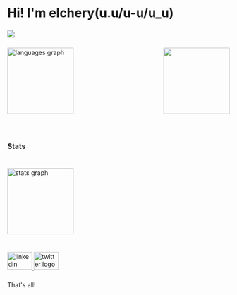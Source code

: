 <h1 align="left">Hi! I'm elchery(u.u/u-u/u_u)</h1>

###

<div align="left">
  <img src="https://visitor-badge.laobi.icu/badge?page_id=elcheryu-u.elcheryu-u&right_color=hotpink"  />
</div>

###

<img align="right" height="150" src="https://i.pinimg.com/originals/94/ea/c8/94eac835763ea2c2b63c069cedbed22f.gif"  />

###

<div align="left">
  <img src="https://github-readme-stats.vercel.app/api/top-langs?username=elcheryu-u&locale=en&hide_title=true&layout=compact&card_width=320&langs_count=5&theme=default&hide_border=true" height="150" alt="languages graph"  />
</div>

###

<br clear="both">

<h3 align="left">Stats</h3>

###

<br clear="both">

<div align="left">
  <img src="https://github-readme-stats.vercel.app/api?username=elcheryu-u&hide_title=true&hide_rank=false&show_icons=true&include_all_commits=true&count_private=true&disable_animations=false&theme=default&locale=en&hide_border=true" height="150" alt="stats graph"  />
</div>

###

<br clear="both">

<div align="left">
  <a href="https://www.linkedin.com/in/sergiocortes-dev/" target="_blank">
    <img src="https://raw.githubusercontent.com/maurodesouza/profile-readme-generator/master/src/assets/icons/social/linkedin/default.svg" width="56" height="40" alt="linkedin logo"  />
  </a>
  <a href="https://x.com/elcheryu_u" target="_blank">
    <img src="https://raw.githubusercontent.com/maurodesouza/profile-readme-generator/master/src/assets/icons/social/twitter/default.svg" width="56" height="40" alt="twitter logo"  />
  </a>
</div>

###

<p align="left">That's all!</p>

###
